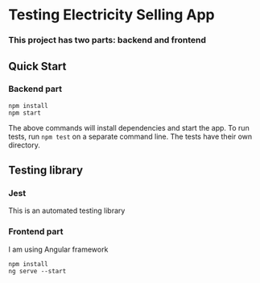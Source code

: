 # Testing Electricity Selling App

### This project has two parts: backend and frontend

## Quick Start

### Backend part

```
npm install
npm start

````

The above commands will install dependencies and start the app. To run tests, run ``` npm test ``` on a separate command line. The tests have their own directory.

## Testing library

### Jest
 This is an automated testing library

### Frontend part

I am using Angular framework

```
npm install
ng serve --start

````
